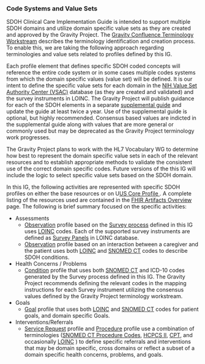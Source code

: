 ###  Code Systems and Value Sets

SDOH Clinical Care Implementation Guide is intended to support multiple SDOH domains and utilize domain specific value sets as they are created and approved by the Gravity Project.  The [Gravity Confluence Terminology Workstream](https://confluence.hl7.org/display/GRAV/Terminology+Workstream+Dashboard) describes the terminology identification and creation process.  To enable this, we are taking the following approach regarding terminologies and value sets related to profiles defined by this IG.

Each profile element that defines specific SDOH coded concepts will reference the entire code system or in some cases multiple codes systems from which the domain specific values (value set) will be defined.  It is our intent to define the specific value sets for each domain in the [NIH Value Set Authority Center (VSAC)](https://vsac.nlm.nih.gov/) database (as they are created and validated) and the survey instruments in LOINC.  The Gravity Project will publish guidance for each of the SDOH elements in a separate [supplemental guide](https://confluence.hl7.org/display/GRAV/Supplemental+Guide) and update the guide at least twice a year.  Use of the supplemental guide is optional, but highly recommended.  Consensus based values are indicted in the supplemental guide along with values that are more general or commonly used but may be deprecated as the Gravity Project terminology work progresses.  

The Gravity Project plans to work with the HL7 Vocabulary WG to determine how best to represent the domain specific value sets in each of the relevant resources and to establish appropriate methods to validate the consistent use of the correct domain specific codes. Future versions of the this IG will include the logic to select specific value sets based on the SDOH domain.

In this IG, the following activities are represented with specific SDOH profiles on either the base resources or on U[US Core Profile  ](http://hl7.org/fhir/us/core/STU3.1.1/index.html). A complete listing of the resources used are contained in the [FHIR Artifacts Overview](fhir_artifacts_overview.html) page.  The following is brief summary focused on the specific activities:

* Assessments
  * [Observation](StructureDefinition-SDOHCC-ObservationScreeningResponse.html) profile based on the [Survey process](survey_instrument_support.html) defined in this IG uses [LOINC](https://loinc.org/) codes.  Each of the supported survey instruments are defined as [Survey Panels](https://loinc.org/panels/category/survey-instruments/) in LOINC database. 
  * [Observation](StructureDefinition-SDOHCC-ObservationAssessment.html) profile based on an interaction between a caregiver and the patient uses both [LOINC](https://loinc.org/)  and [SNOMED CT](http://www.snomed.org/) codes to describe SDOH conditions.
* Health Concerns / Problems 
  * [Condition](StructureDefinition-SDOHCC-Condition.html) profile that uses both [SNOMED CT](http://www.snomed.org/) and ICD-10 codes generated by the Survey process defined in this IG.  The Gravity Project recommends defining the relevant codes in the mapping instructions for each Survey instrument utilizing the consensus values defined by the Gravity Project terminology workstream.
* Goals
  *  [Goal](StructureDefinition-SDOHCC-Goal.html) profile that uses both [LOINC](https://loinc.org/)  and [SNOMED CT](http://www.snomed.org/) codes for patient goals, and domain specific Goals.
* Interventions/Referrals 
  * [Service Request](StructureDefinition-SDOHCC-ServiceRequest.html) profile and [Procedure](StructureDefinition-SDOHCC-Procedure.html) profile use a combination of terminologies ([SNOMED CT Procedure Codes](http://www.snomed.org/), [HCPCS II](https://terminology.hl7.org/2.1.0/CodeSystem-HCPCS-all-codes.html), [CPT](http://terminology.hl7.org/2.1.0/CodeSystem-v3-cpt-4.html), and occasionally [LOINC](https://loinc.org/)  ) to define specific referrals and interventions that may be domain specific, cross domains or reflect a subset of a domain specific health concerns, problems, and goals. 



